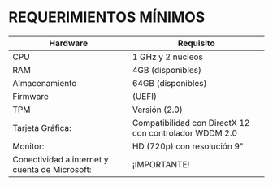 # REQUERIMIENTOS MÍNIMOS

| Hardware | Requisito |
|--------------------|------------|
| CPU | 1 GHz y 2 núcleos |
| RAM | 4GB (disponibles) |
| Almacenamiento | 64GB (disponibles) |
| Firmware | (UEFI) |
| TPM | Versión (2.0) |
| Tarjeta Gráfica: | Compatibilidad con DirectX 12 con controlador WDDM 2.0 |
| Monitor: | HD (720p) con resolución 9" |
| Conectividad a internet y cuenta de Microsoft: | ¡IMPORTANTE! |
